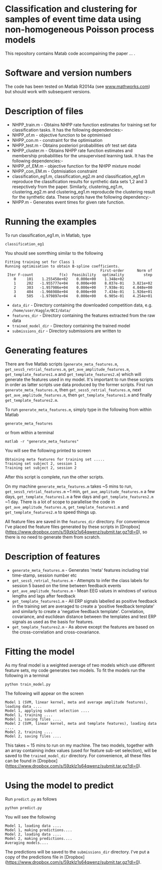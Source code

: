 # Classification and clustering for samples of event time data using non-homogeneous Poisson process models
This repository contains Matab code accompaining the paper ... .

# Software and version numbers
The code has been tested on Matlab R2014a (see www.mathworks.com) but should work with subsequent versions. 

# Description of files
* NHPP_train.m - Obtains NHPP rate function estimates for training set for classification tasks. It has the following dependencies:-
 * NHPP_of.m - objective function to be optmimised
 * NHPP_con.m - constraint for the optimisation
* NHPP_test.m - Obtains posteriori probabilities ofr test set data  
* NHPP_cluster.m - Obtains NHPP rate function estimates and membership probabilities for the unsupervised learning task.  It has the following dependencies:-
 * NHPP_of_EM.m - objective function for the NHPP mixture model
 * NHPP_con_EM.m - Optmisiation constraint
* classification_eg1.m, classification_eg2.m and classification_eg1.m reproduce the classification results for synthetic data sets 1,2 and 3 resepctively from the paper. Similarly, clustering_eg1.m, clustering_eg2.m and clustering_eg1.m reproducde the clustering result for the synthetic data. These scripts have the following dependency:-
 * NHPP.m - Generates event times for given rate function.

# Running the examples
To run classification_eg1.m, in Matlab, type 

`classification_eg1`

You should see somrthing similar to the following

```
Fitting training set for Class 1
Running optimisation to obtain B-spline coefficients.
                                            First-order      Norm of
 Iter F-count            f(x)  Feasibility   optimality         step
    0     101    1.255458e+02    0.000e+00    1.348e+02
    1     202   -1.955777e+04    0.000e+00    8.037e-01    3.821e+02
    2     303   -1.957986e+04    0.000e+00    7.938e-01    4.048e+00
    3     404   -1.966988e+04    0.000e+00    7.434e-01    1.926e+01
    4     505   -1.979897e+04    0.000e+00    6.905e-01    4.254e+01
```
* `data_dir` - Directory containing the downloaded competition data, e.g. `/home/user/Kaggle/BCI/data/`
* `features_dir` - Directory containing the features extracted from the raw data
* `trained_model_dir` - Directory containing the trained model
* `submissions_dir` - Directory submissions are written to

# Generating features
There are five Matlab scripts (`generate_meta_features.m`, `get_sess5_retrial_features.m`, `get_ave_amplitude_features.m`, `get_template_features1.m` and `get_template_features2.m`) which will generate the features used in my model. It's important to run these scripts in order as latter scripts use data produced by the former scripts. First run  `generate_meta_features.m`, then `get_sess5_retrial_features.m`, next `get_ave_amplitude_features.m`, then `get_template_features1.m` and finally `get_template_features2.m`.

To run `generate_meta_features.m`, simply type in the following from within Matlab 

`generate_meta_features`

or from within a terminal

`matlab -r "generate_meta_features"`

You will see the following printed to screen

```
Obtaining meta features for training set .....
Training set subject 2, session 1
Training set subject 2, session 2
```

After this script is complete, run the other scripts.

On my machine `generate_meta_features.m` takes ~5 mins to run, `get_sess5_retrial_features.m` ~1 min,  `get_ave_amplitude_features.m` a few days, `get_template_features1.m` a few days and `get_template_features2.m` ~1 day. There is a lot of scope to parallelise the code in `get_ave_amplitude_features.m`, `get_template_features1.m` and `get_template_features2.m` to speed things up.

All feature files are saved in the `features_dir` directory. For convenience I've placed the feature files generated by these scripts in [Dropbox] (https://www.dropbox.com/s/59zklz1s64qwenz/submit.tar.gz?dl=0), so there is no need to generate them from scratch.

# Description of features
* `generate_meta_features.m` - Generates 'meta' features including trial time-stamp, session number etc
* `get_sess5_retrial_features.m` - Attempts to infer the class labels for session 5 based on the time between feedback events  
* `get_ave_amplitude_features.m` - Mean EEG values in windows of various lengths and lags after feedback
* `get_template_features1.m` - All ERP signals labelled as positive feedback in the training set are averaged to create a 'positive feedback template' and similarly to create a 'negative feedback template'. Correlation, covariance, and euclidean distance between the templates and test ERP signals as used as the basis for features. 
* `get_template_features2.m` - As above except the features are based on the cross-correlation and cross-covariance.

# Fitting the model
As my final model is a weighted average of two models which use different feature sets, my code generates two models. To fit the models run the following in a terminal

`python train_model.py`

The following will appear on the screen
```
Model 1 (SVM, linear kernel, meta and average amplitude features), loading data ....
Model 1, applying subset selection ....
Model 1, training ....
Model 1, saving files ....
Model 2 (SVM, linear kernel, meta and template features), loading data ....
Model 2, training ....
Model 2, saving files ....
```

This takes ~ 15 mins to run on my machine. The two models, together with an array containing index values (used for feature sub-set selection), will be saved to the `trained_model_dir` directory. For convenience, all these files can be found in [Dropbox] (https://www.dropbox.com/s/59zklz1s64qwenz/submit.tar.gz?dl=0).

# Using the model to predict
Run `predict.py` as follows

`python predict.py`

You will see the following
```
Model 1, loading data ....
Model 1, making predictions....
Model 2, loading data ....
Model 2, making predictions....
Averaging models....
```

The predictions will be saved to the `submissions_dir` directory. I've put a copy of the predictions file in [Dropbox] (https://www.dropbox.com/s/59zklz1s64qwenz/submit.tar.gz?dl=0). 
